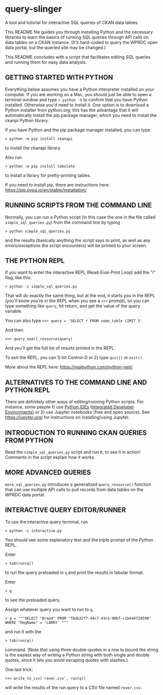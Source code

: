 # query-slinger

A tool and tutorial for interactive SQL queries of CKAN data tables.

This README file guides you through installing Python and the necessary libraries to learn the basics of running SQL queries through API calls on data tables on a CKAN instance. (It's hard-coded to query the WPRDC open data portal, but the queried site may be changed.)

This README concludes with a script that facilitates editing SQL queries and running them for easy data analysis.

## GETTING STARTED WITH PYTHON

Everything below assumes you have a Python interpreter installed on your computer. If you are working on a Mac, you should just be able to open a terminal window and type 
`> python -V`
to confirm that you have Python installed. Otherwise you'd need to install it. One option is to download a Python installer from python.org; this has the advantage that it will automatically install the pip package manager, which you need to install the ckanpi Python library.

If you have Python and the pip package manager installed, you can type

`> python -m pip install ckanapi`

to install the ckanapi library.

Also run

`> python -m pip install tabulate`

to install a library for pretty-printing tables.


If you need to install pip, there are instructions here:
https://pip.pypa.io/en/stable/installation/


## RUNNING SCRIPTS FROM THE COMMAND LINE

Normally, you can run a Python script (in this case the one in the file called `simple_sql_queries.py`) from the command line by typing 

`> python simple_sql_queries.py`

and the results (basically anything the script says to print, as well as any errors/exceptions the script encounters) will be printed to your screen.

## THE PYTHON REPL

If you want to enter the interactive REPL (Read-Eval-Print Loop) add the "i" flag, like this:

`> python -i simple_sql_queries.py`

That will do exactly the same thing, but at the end, it starts you in the REPL (you'll know you're in the REPL when you see a `>>>` prompt), so you can type something like `query`, hit return, and get the value of the query variable.

You can also type
`>>> query = 'SELECT * FROM some_table LIMIT 5'`

And then

`>>> query_small_resource(query)`

And you'll get the full list of results printed in the REPL.

To exit the REPL, you can 1) hit Control-D or 2) type `quit()` or `exit()`.

More about the REPL here: https://realpython.com/python-repl/

## ALTERNATIVES TO THE COMMAND LINE AND PYTHON REPL

There are definitely other ways of editing/running Python scripts. For instance, some people 1) use [Python IDEs](https://wiki.python.org/moin/IntegratedDevelopmentEnvironments) ([Integrated Developer Environments](https://en.wikipedia.org/wiki/Integrated_development_environment)) or 2) use Jupyter notebooks (free and open source). See https://jupyter.org/ for instructions on installing/using Jupyter.

## INTRODUCTION TO RUNNING CKAN QUERIES FROM PYTHON

Read the `simple_sql_queries.py` script and run it, to see it in action! Comments in the script explain how it works.

## MORE ADVANCED QUERIES

`more_sql_queries.py` introduces a generalized `query_resource()` function that can use multiple API calls to pull records from data tables on the WPRDC data portal.

## INTERACTIVE QUERY EDITOR/RUNNER

To use the interactive query terminal, run 

`> python -i interactive.py`

You should see some explanatory text and the triple prompt of the Python REPL.

Enter 

`> tab(run(q))`

to run the query preloaded in `q` and print the results in tabular format.

Enter 

`> q`

to see the preloaded query.

Assign whatever query you want to run to `q`,

`> q = """SELECT "Breed" FROM "f8ab32f7-44c7-43ca-98bf-c1b444724598" WHERE "DogName" = 'LARRY' """`

and run it with the 

`> tab(run(q))`

command. (Note that using three double-quotes in a row to bound the string is the easiest way of writing a Python string with both single and double quotes, since it lets you avoid escaping quotes with slashes.)

One last trick:

`>>> write_to_csv('rover.csv', run(q))`

will write the results of the run query to a CSV file named `rover.csv`.
